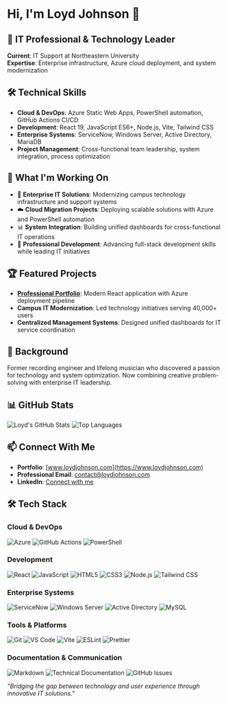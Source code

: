 # Hi, I'm Loyd Johnson 👋

## 💼 IT Professional & Technology Leader
**Current**: IT Support at Northeastern University  
**Expertise**: Enterprise infrastructure, Azure cloud deployment, and system modernization

## 🛠️ Technical Skills
- **Cloud & DevOps**: Azure Static Web Apps, PowerShell automation, GitHub Actions CI/CD
- **Development**: React 19, JavaScript ES6+, Node.js, Vite, Tailwind CSS
- **Enterprise Systems**: ServiceNow, Windows Server, Active Directory, MariaDB
- **Project Management**: Cross-functional team leadership, system integration, process optimization

## 🎯 What I'm Working On
- 🔧 **Enterprise IT Solutions**: Modernizing campus technology infrastructure and support systems
- ☁️ **Cloud Migration Projects**: Deploying scalable solutions with Azure and PowerShell automation
- 📊 **System Integration**: Building unified dashboards for cross-functional IT operations
- 🚀 **Professional Development**: Advancing full-stack development skills while leading IT initiatives

## 🏆 Featured Projects
- **[Professional Portfolio](https://github.com/ljohnson2382/portfolio-site)**: Modern React application with Azure deployment pipeline
- **Campus IT Modernization**: Led technology initiatives serving 40,000+ users
- **Centralized Management Systems**: Designed unified dashboards for IT service coordination

## 🎵 Background
Former recording engineer and lifelong musician who discovered a passion for technology and system optimization. Now combining creative problem-solving with enterprise IT leadership.

## 📊 GitHub Stats

![Loyd's GitHub Stats](https://github-readme-stats.vercel.app/api?username=ljohnson2382&show_icons=true&theme=dark&hide_border=true)
![Top Languages](https://github-readme-stats.vercel.app/api/top-langs/?username=ljohnson2382&layout=compact&theme=dark&hide_border=true)

## 📫 Connect With Me
- **Portfolio**: [www.loydjohnson.com](https://www.loydjohnson.com)
- **Professional Email**: contact@loydjohnson.com
- **LinkedIn**: [Connect with me](https://linkedin.com/in/loydj)

## 🛠️ Tech Stack

### Cloud & DevOps
![Azure](https://img.shields.io/badge/Azure-0078D4?style=for-the-badge&logo=microsoft-azure&logoColor=white)
![GitHub Actions](https://img.shields.io/badge/GitHub_Actions-2088FF?style=for-the-badge&logo=github-actions&logoColor=white)
![PowerShell](https://img.shields.io/badge/PowerShell-5391FE?style=for-the-badge&logo=powershell&logoColor=white)

### Development
![React](https://img.shields.io/badge/React-20232A?style=for-the-badge&logo=react&logoColor=61DAFB)
![JavaScript](https://img.shields.io/badge/JavaScript-F7DF1E?style=for-the-badge&logo=javascript&logoColor=black)
![HTML5](https://img.shields.io/badge/HTML5-E34F26?style=for-the-badge&logo=html5&logoColor=white)
![CSS3](https://img.shields.io/badge/CSS3-1572B6?style=for-the-badge&logo=css3&logoColor=white)
![Node.js](https://img.shields.io/badge/Node.js-43853D?style=for-the-badge&logo=node.js&logoColor=white)
![Tailwind CSS](https://img.shields.io/badge/Tailwind_CSS-38B2AC?style=for-the-badge&logo=tailwind-css&logoColor=white)

### Enterprise Systems
![ServiceNow](https://img.shields.io/badge/ServiceNow-00A1E0?style=for-the-badge&logo=servicenow&logoColor=white)
![Windows Server](https://img.shields.io/badge/Windows_Server-0078D6?style=for-the-badge&logo=windows&logoColor=white)
![Active Directory](https://img.shields.io/badge/Active_Directory-0078D4?style=for-the-badge&logo=microsoft&logoColor=white)
![MySQL](https://img.shields.io/badge/MySQL-00000F?style=for-the-badge&logo=mysql&logoColor=white)

### Tools & Platforms
![Git](https://img.shields.io/badge/Git-F05032?style=for-the-badge&logo=git&logoColor=white)
![VS Code](https://img.shields.io/badge/VS_Code-0078D4?style=for-the-badge&logo=visual%20studio%20code&logoColor=white)
![Vite](https://img.shields.io/badge/Vite-646CFF?style=for-the-badge&logo=vite&logoColor=white)
![ESLint](https://img.shields.io/badge/ESLint-4B32C3?style=for-the-badge&logo=eslint&logoColor=white)
![Prettier](https://img.shields.io/badge/Prettier-F7B93E?style=for-the-badge&logo=prettier&logoColor=black)

### Documentation & Communication
![Markdown](https://img.shields.io/badge/Markdown-000000?style=for-the-badge&logo=markdown&logoColor=white)
![Technical Documentation](https://img.shields.io/badge/Technical_Documentation-4285F4?style=for-the-badge&logo=googledocs&logoColor=white)
![GitHub Issues](https://img.shields.io/badge/GitHub_Issues-181717?style=for-the-badge&logo=github&logoColor=white)

*"Bridging the gap between technology and user experience through innovative IT solutions."*
